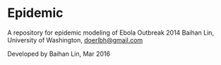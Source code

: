 # Epidemic
A repository for epidemic modeling of Ebola Outbreak 2014
Baihan Lin, University of Washington, doerlbh@gmail.com

Developed by Baihan Lin, Mar 2016
